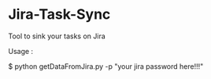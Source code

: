 Jira-Task-Sync
==============

Tool to sink your tasks on Jira

Usage :

$ python getDataFromJira.py -p "your jira password here!!!"
